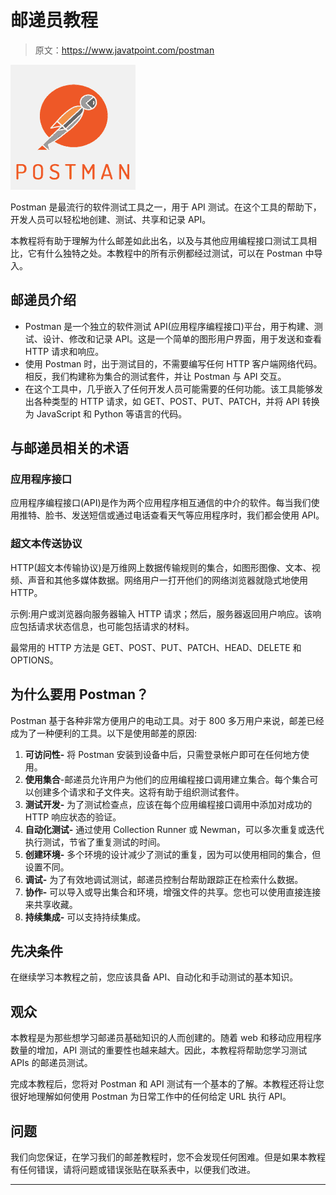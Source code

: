 # 邮递员教程

> 原文：<https://www.javatpoint.com/postman>

![Postman Tutorial](img/77d6dec2715ac09cec1ce772cbfc2466.png)

Postman 是最流行的软件测试工具之一，用于 API 测试。在这个工具的帮助下，开发人员可以轻松地创建、测试、共享和记录 API。

本教程将有助于理解为什么邮差如此出名，以及与其他应用编程接口测试工具相比，它有什么独特之处。本教程中的所有示例都经过测试，可以在 Postman 中导入。

## 邮递员介绍

*   Postman 是一个独立的软件测试 API(应用程序编程接口)平台，用于构建、测试、设计、修改和记录 API。这是一个简单的图形用户界面，用于发送和查看 HTTP 请求和响应。
*   使用 Postman 时，出于测试目的，不需要编写任何 HTTP 客户端网络代码。相反，我们构建称为集合的测试套件，并让 Postman 与 API 交互。
*   在这个工具中，几乎嵌入了任何开发人员可能需要的任何功能。该工具能够发出各种类型的 HTTP 请求，如 GET、POST、PUT、PATCH，并将 API 转换为 JavaScript 和 Python 等语言的代码。

## 与邮递员相关的术语

### 应用程序接口

应用程序编程接口(API)是作为两个应用程序相互通信的中介的软件。每当我们使用推特、脸书、发送短信或通过电话查看天气等应用程序时，我们都会使用 API。

### 超文本传送协议

HTTP(超文本传输协议)是万维网上数据传输规则的集合，如图形图像、文本、视频、声音和其他多媒体数据。网络用户一打开他们的网络浏览器就隐式地使用 HTTP。

示例:用户或浏览器向服务器输入 HTTP 请求；然后，服务器返回用户响应。该响应包括请求状态信息，也可能包括请求的材料。

最常用的 HTTP 方法是 GET、POST、PUT、PATCH、HEAD、DELETE 和 OPTIONS。

## 为什么要用 Postman？

Postman 基于各种非常方便用户的电动工具。对于 800 多万用户来说，邮差已经成为了一种便利的工具。以下是使用邮差的原因:

1.  **可访问性-** 将 Postman 安装到设备中后，只需登录帐户即可在任何地方使用。
2.  **使用集合**-邮递员允许用户为他们的应用编程接口调用建立集合。每个集合可以创建多个请求和子文件夹。这将有助于组织测试套件。
3.  **测试开发-** 为了测试检查点，应该在每个应用编程接口调用中添加对成功的 HTTP 响应状态的验证。
4.  **自动化测试-** 通过使用 Collection Runner 或 Newman，可以多次重复或迭代执行测试，节省了重复测试的时间。
5.  **创建环境-** 多个环境的设计减少了测试的重复，因为可以使用相同的集合，但设置不同。
6.  **调试-** 为了有效地调试测试，邮递员控制台帮助跟踪正在检索什么数据。
7.  **协作-** 可以导入或导出集合和环境，增强文件的共享。您也可以使用直接连接来共享收藏。
8.  **持续集成-** 可以支持持续集成。

## 先决条件

在继续学习本教程之前，您应该具备 API、自动化和手动测试的基本知识。

## 观众

本教程是为那些想学习邮递员基础知识的人而创建的。随着 web 和移动应用程序数量的增加，API 测试的重要性也越来越大。因此，本教程将帮助您学习测试 APIs 的邮递员测试。

完成本教程后，您将对 Postman 和 API 测试有一个基本的了解。本教程还将让您很好地理解如何使用 Postman 为日常工作中的任何给定 URL 执行 API。

## 问题

我们向您保证，在学习我们的邮差教程时，您不会发现任何困难。但是如果本教程有任何错误，请将问题或错误张贴在联系表中，以便我们改进。

* * *